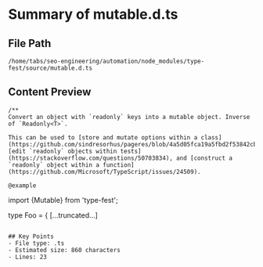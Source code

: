 # Summary of mutable.d.ts
  
## File Path
`/home/tabs/seo-engineering/automation/node_modules/type-fest/source/mutable.d.ts`

## Content Preview
```
/**
Convert an object with `readonly` keys into a mutable object. Inverse of `Readonly<T>`.

This can be used to [store and mutate options within a class](https://github.com/sindresorhus/pageres/blob/4a5d05fca19a5fbd2f53842cbf3eb7b1b63bddd2/source/index.ts#L72), [edit `readonly` objects within tests](https://stackoverflow.com/questions/50703834), and [construct a `readonly` object within a function](https://github.com/Microsoft/TypeScript/issues/24509).

@example
```
import {Mutable} from 'type-fest';

type Foo = {
[...truncated...]
```

## Key Points
- File type: .ts
- Estimated size: 860 characters
- Lines: 23
